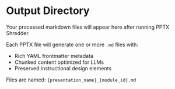# Output Directory

Your processed markdown files will appear here after running PPTX Shredder.

Each PPTX file will generate one or more `.md` files with:
- Rich YAML frontmatter metadata
- Chunked content optimized for LLMs
- Preserved instructional design elements

Files are named: `{presentation_name}_{module_id}.md`